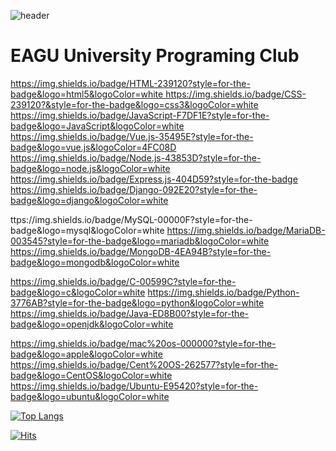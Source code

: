 ![header](https://capsule-render.vercel.app/api?type=transparent&color=white&height=300&section=header&text=EAGU&fontSize=90&animation=scaleIn)


# EAGU University Programing Club
[https://img.shields.io/badge/HTML-239120?style=for-the-badge&logo=html5&logoColor=white
](https://img.shields.io/badge/HTML5-E34F26?style=for-the-badge&logo=html5&logoColor=white)https://img.shields.io/badge/CSS-239120?&style=for-the-badge&logo=css3&logoColor=white
https://img.shields.io/badge/JavaScript-F7DF1E?style=for-the-badge&logo=JavaScript&logoColor=white
https://img.shields.io/badge/Vue.js-35495E?style=for-the-badge&logo=vue.js&logoColor=4FC08D
https://img.shields.io/badge/Node.js-43853D?style=for-the-badge&logo=node.js&logoColor=white
https://img.shields.io/badge/Express.js-404D59?style=for-the-badge
https://img.shields.io/badge/Django-092E20?style=for-the-badge&logo=django&logoColor=white

ttps://img.shields.io/badge/MySQL-00000F?style=for-the-badge&logo=mysql&logoColor=white
https://img.shields.io/badge/MariaDB-003545?style=for-the-badge&logo=mariadb&logoColor=white
https://img.shields.io/badge/MongoDB-4EA94B?style=for-the-badge&logo=mongodb&logoColor=white

https://img.shields.io/badge/C-00599C?style=for-the-badge&logo=c&logoColor=white
https://img.shields.io/badge/Python-3776AB?style=for-the-badge&logo=python&logoColor=white
https://img.shields.io/badge/Java-ED8B00?style=for-the-badge&logo=openjdk&logoColor=white

https://img.shields.io/badge/mac%20os-000000?style=for-the-badge&logo=apple&logoColor=white
https://img.shields.io/badge/Cent%20OS-262577?style=for-the-badge&logo=CentOS&logoColor=white
https://img.shields.io/badge/Ubuntu-E95420?style=for-the-badge&logo=ubuntu&logoColor=white

[![Top Langs](https://github-readme-stats.vercel.app/api/top-langs/?username=je8ker)](https://github.com/anuraghazra/github-readme-stats)

[![Hits](https://hits.seeyoufarm.com/api/count/incr/badge.svg?url=https%3A%2F%2Fgithub.com%2Fje8ker%2FEAGU_WebPage&count_bg=%2379C83D&title_bg=%23555555&icon=&icon_color=%23E7E7E7&title=hits&edge_flat=false)](https://hits.seeyoufarm.com)

